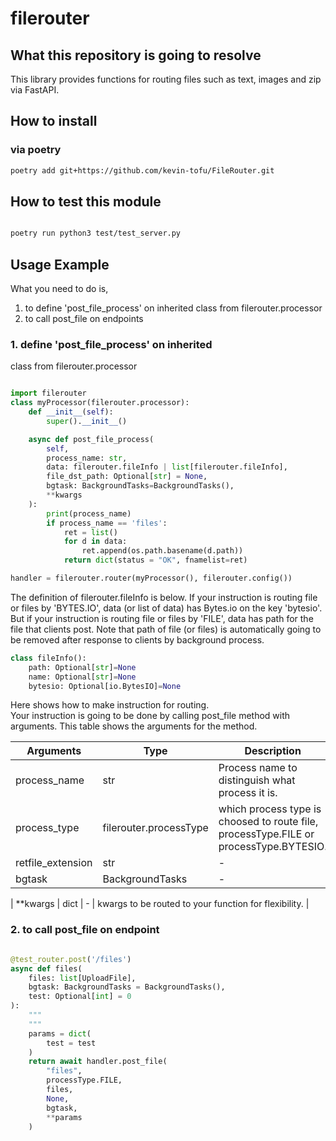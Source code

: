 
# filerouter  

## What this repository is going to resolve

This library provides functions for routing files such as text, images and zip via FastAPI.

## How to install

### via poetry

```bash
poetry add git+https://github.com/kevin-tofu/FileRouter.git
```

## How to test this module

```bash

poetry run python3 test/test_server.py

```

## Usage Example

What you need to do is,  
  1. to define 'post_file_process' on inherited class from filerouter.processor
  2. to call post_file on endpoints

### 1. define 'post_file_process' on inherited
 class from filerouter.processor

```python

import filerouter
class myProcessor(filerouter.processor):
    def __init__(self):
        super().__init__()

    async def post_file_process(
        self,
        process_name: str,
        data: filerouter.fileInfo | list[filerouter.fileInfo],
        file_dst_path: Optional[str] = None,
        bgtask: BackgroundTasks=BackgroundTasks(),
        **kwargs
    ):
        print(process_name)
        if process_name == 'files':
            ret = list()
            for d in data:
                ret.append(os.path.basename(d.path))
            return dict(status = "OK", fnamelist=ret)

handler = filerouter.router(myProcessor(), filerouter.config())
```

 The definition of filerouter.fileInfo is below.
If your instruction is routing file or files by 'BYTES.IO', data (or list of data) has Bytes.io on the key 'bytesio'. But if your instruction is routing file or files by 'FILE', data has path for the file that clients post. Note that path of file (or files) is automatically going to be removed after response to clients by background process.  

```Python
class fileInfo():
    path: Optional[str]=None
    name: Optional[str]=None
    bytesio: Optional[io.BytesIO]=None
```

Here shows how to make instruction for routing.  
Your instruction is going to be done by calling post_file method with arguments.
This table shows the  arguments for the method.

| Arguments | Type | Description |
| --- | --- | --- |
| process_name | str | Process name to distinguish what process it is. |
| process_type | filerouter.processType | which process type is choosed to route file, processType.FILE or processType.BYTESIO. |
| retfile_extension | str | - | File extention that is used for response file. FileRouter is going to create file automatically and pass the path of file to your post_file_process function. |
| bgtask | BackgroundTasks | - | Background task |

| **kwargs | dict | - | kwargs to be routed to your function for flexibility. |

### 2. to call post_file on endpoint

```python

@test_router.post('/files')
async def files(
    files: list[UploadFile],
    bgtask: BackgroundTasks = BackgroundTasks(),
    test: Optional[int] = 0
):
    """
    """
    params = dict(
        test = test
    )
    return await handler.post_file(
        "files",
        processType.FILE,
        files,
        None,
        bgtask,
        **params
    )
```
